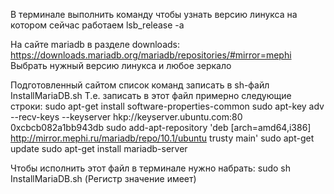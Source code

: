 В терминале выполнить команду чтобы узнать версию линукса на котором сейчас работаем
lsb_release -a

На сайте mariadb в разделе downloads:
https://downloads.mariadb.org/mariadb/repositories/#mirror=mephi
Выбрать нужный версию линукса и любое зеркало

Подготовленный сайтом список команд записать в sh-файл InstallMariaDB.sh
Т.е. записать в этот файл примерно следующие строки:
sudo apt-get install software-properties-common
sudo apt-key adv --recv-keys --keyserver hkp://keyserver.ubuntu.com:80 0xcbcb082a1bb943db
sudo add-apt-repository 'deb [arch=amd64,i386] http://mirror.mephi.ru/mariadb/repo/10.1/ubuntu trusty main'
sudo apt-get update
sudo apt-get install mariadb-server

Чтобы исполнить этот файл в терминале нужно набрать:
sudo sh InstallMariaDB.sh
(Регистр значение имеет)